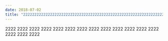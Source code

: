 ```yaml
---
date: 2018-07-02
title: "2222222222222222222222222222222222222222222222222222222222222222"
---
```


2222 2222
2222 2222
2222 2222
2222 2222
2222 2222
2222 2222
2222 2222
2222 2222
